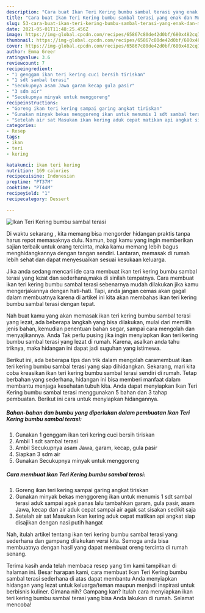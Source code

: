 ```yaml
---
description: "Cara buat Ikan Teri Kering bumbu sambal terasi yang enak dan Mudah Dibuat"
title: "Cara buat Ikan Teri Kering bumbu sambal terasi yang enak dan Mudah Dibuat"
slug: 53-cara-buat-ikan-teri-kering-bumbu-sambal-terasi-yang-enak-dan-mudah-dibuat
date: 2021-05-01T11:48:25.456Z
image: https://img-global.cpcdn.com/recipes/65867c80de42d0bf/680x482cq70/ikan-teri-kering-bumbu-sambal-terasi-foto-resep-utama.jpg
thumbnail: https://img-global.cpcdn.com/recipes/65867c80de42d0bf/680x482cq70/ikan-teri-kering-bumbu-sambal-terasi-foto-resep-utama.jpg
cover: https://img-global.cpcdn.com/recipes/65867c80de42d0bf/680x482cq70/ikan-teri-kering-bumbu-sambal-terasi-foto-resep-utama.jpg
author: Emma Greer
ratingvalue: 3.6
reviewcount: 7
recipeingredient:
- "1 genggam ikan teri kering cuci bersih tiriskan"
- "1 sdt sambal terasi"
- "Secukupnya asam Jawa garam kecap gula pasir"
- "3 sdm air"
- "Secukupnya minyak untuk menggoreng"
recipeinstructions:
- "Goreng ikan teri kering sampai garing angkat tiriskan"
- "Gunakan minyak bekas menggoreng ikan untuk menumis 1 sdt sambal terasi aduk sampai agak panas lalu tambahkan garam, gula pasir, asam Jawa, kecap dan air aduk cepat sampai air agak sat sisakan sedikit saja"
- "Setelah air sat Masukan ikan kering aduk cepat matikan api angkat siap disajikan dengan nasi putih hangat"
categories:
- Resep
tags:
- ikan
- teri
- kering

katakunci: ikan teri kering 
nutrition: 169 calories
recipecuisine: Indonesian
preptime: "PT37M"
cooktime: "PT44M"
recipeyield: "1"
recipecategory: Dessert

---
```



![Ikan Teri Kering bumbu sambal terasi](https://img-global.cpcdn.com/recipes/65867c80de42d0bf/680x482cq70/ikan-teri-kering-bumbu-sambal-terasi-foto-resep-utama.jpg)

Di waktu  sekarang , kita memang bisa mengorder hidangan praktis tanpa harus repot memasaknya dulu. Namun, bagi kamu yang ingin memberikan sajian terbaik untuk orang tercinta, maka kamu memang lebih bagus menghidangkannya dengan tangan sendiri. Lantaran, memasak di rumah lebih sehat dan dapat menyesuaikan sesuai kesukaan keluarga.

Jika anda sedang mencari ide cara membuat ikan teri kering bumbu sambal terasi yang lezat dan sederhana,maka di sinilah tempatnya. Cara membuat ikan teri kering bumbu sambal terasi  sebenarnya mudah dilakukan jika kamu mengerjakannya dengan hati-hati. Tapi, anda jangan cemas akan gagal dalam membuatnya 
karena di artikel ini kita akan membahas ikan teri kering bumbu sambal terasi dengan tepat.  



Nah buat kamu yang akan memasak ikan teri kering bumbu sambal terasi yang lezat, ada beberapa langkah yang bisa dilakukan, mulai dari memilih jenis bahan, kemudian penentuan bahan segar, sampai cara mengolah dan menyajikannya. Anda Tak perlu pusing jika ingin menyiapkan ikan teri kering bumbu sambal terasi yang lezat di rumah. Karena, asalkan anda  tahu triknya, maka hidangan ini dapat jadi suguhan yang istimewa.

Berikut ini, ada beberapa tips dan trik dalam mengolah caramembuat ikan teri kering bumbu sambal terasi yang siap dihidangkan. Sekarang, mari kita coba kreasikan ikan teri kering bumbu sambal terasi sendiri di rumah. Tetap berbahan yang sederhana, hidangan ini bisa memberi manfaat dalam membantu menjaga kesehatan tubuh kita. Anda dapat menyiapkan Ikan Teri Kering bumbu sambal terasi menggunakan 5 bahan dan 3 tahap pembuatan. Berikut ini cara untuk menyiapkan hidangannya.

<!--inarticleads1-->

##### Bahan-bahan dan bumbu yang diperlukan dalam pembuatan Ikan Teri Kering bumbu sambal terasi:

1. Gunakan 1 genggam ikan teri kering cuci bersih tiriskan
1. Ambil 1 sdt sambal terasi
1. Ambil Secukupnya asam Jawa, garam, kecap, gula pasir
1. Siapkan 3 sdm air
1. Gunakan Secukupnya minyak untuk menggoreng




<!--inarticleads2-->

##### Cara membuat Ikan Teri Kering bumbu sambal terasi:

1. Goreng ikan teri kering sampai garing angkat tiriskan
1. Gunakan minyak bekas menggoreng ikan untuk menumis 1 sdt sambal terasi aduk sampai agak panas lalu tambahkan garam, gula pasir, asam Jawa, kecap dan air aduk cepat sampai air agak sat sisakan sedikit saja
1. Setelah air sat Masukan ikan kering aduk cepat matikan api angkat siap disajikan dengan nasi putih hangat




Nah, itulah artikel tentang  ikan teri kering bumbu sambal terasi  yang sederhana dan gampang dilakukan versi kita. Semoga anda bisa membuatnya dengan hasil yang dapat membuat oreng tercinta di rumah senang. 

Terima kasih anda telah membaca resep yang tim kami tampilkan di halaman ini. Besar harapan kami, cara membuat  Ikan Teri Kering bumbu sambal terasi sederhana di atas dapat membantu Anda menyiapkan hidangan yang lezat untuk keluarga/teman maupun menjadi inspirasi untuk berbisnis kuliner. Gimana nih? Gampang kan? Itulah cara menyiapkan ikan teri kering bumbu sambal terasi yang bisa Anda lakukan di rumah. Selamat mencoba!

